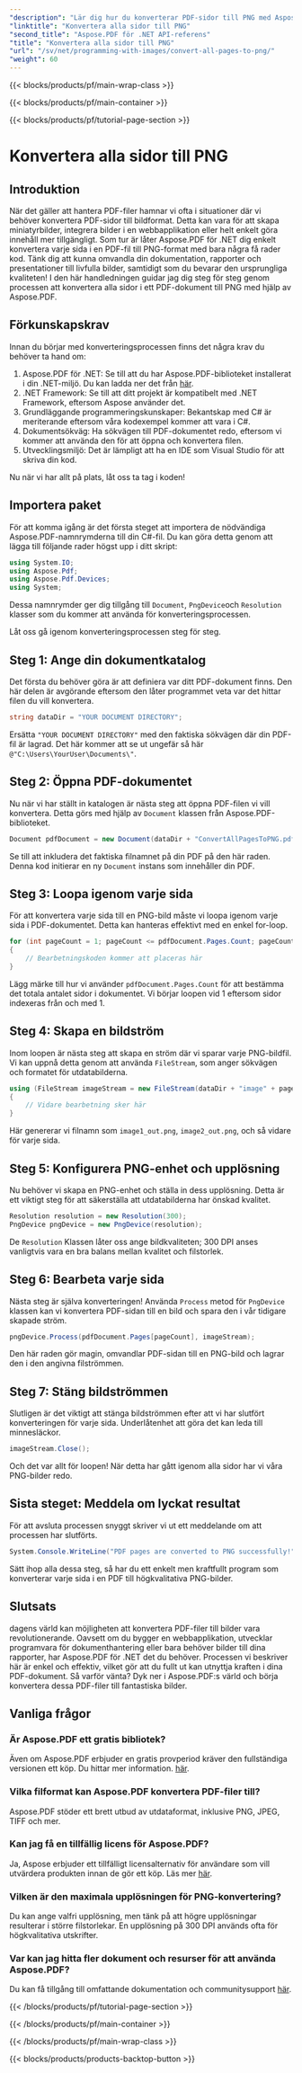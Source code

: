 ```yaml
---
"description": "Lär dig hur du konverterar PDF-sidor till PNG med Aspose.PDF för .NET med den här steg-för-steg-guiden. Perfekt för utvecklare och entusiaster."
"linktitle": "Konvertera alla sidor till PNG"
"second_title": "Aspose.PDF för .NET API-referens"
"title": "Konvertera alla sidor till PNG"
"url": "/sv/net/programming-with-images/convert-all-pages-to-png/"
"weight": 60
---
```


{{< blocks/products/pf/main-wrap-class >}}

{{< blocks/products/pf/main-container >}}

{{< blocks/products/pf/tutorial-page-section >}}

# Konvertera alla sidor till PNG

## Introduktion

När det gäller att hantera PDF-filer hamnar vi ofta i situationer där vi behöver konvertera PDF-sidor till bildformat. Detta kan vara för att skapa miniatyrbilder, integrera bilder i en webbapplikation eller helt enkelt göra innehåll mer tillgängligt. Som tur är låter Aspose.PDF för .NET dig enkelt konvertera varje sida i en PDF-fil till PNG-format med bara några få rader kod. Tänk dig att kunna omvandla din dokumentation, rapporter och presentationer till livfulla bilder, samtidigt som du bevarar den ursprungliga kvaliteten! I den här handledningen guidar jag dig steg för steg genom processen att konvertera alla sidor i ett PDF-dokument till PNG med hjälp av Aspose.PDF. 

## Förkunskapskrav

Innan du börjar med konverteringsprocessen finns det några krav du behöver ta hand om:

1. Aspose.PDF för .NET: Se till att du har Aspose.PDF-biblioteket installerat i din .NET-miljö. Du kan ladda ner det från [här](https://releases.aspose.com/pdf/net/).
2. .NET Framework: Se till att ditt projekt är kompatibelt med .NET Framework, eftersom Aspose använder det.
3. Grundläggande programmeringskunskaper: Bekantskap med C# är meriterande eftersom våra kodexempel kommer att vara i C#.
4. Dokumentsökväg: Ha sökvägen till PDF-dokumentet redo, eftersom vi kommer att använda den för att öppna och konvertera filen.
5. Utvecklingsmiljö: Det är lämpligt att ha en IDE som Visual Studio för att skriva din kod. 

Nu när vi har allt på plats, låt oss ta tag i koden!

## Importera paket

För att komma igång är det första steget att importera de nödvändiga Aspose.PDF-namnrymderna till din C#-fil. Du kan göra detta genom att lägga till följande rader högst upp i ditt skript:

```csharp
using System.IO;
using Aspose.Pdf;
using Aspose.Pdf.Devices;
using System;
```

Dessa namnrymder ger dig tillgång till `Document`, `PngDevice`och `Resolution` klasser som du kommer att använda för konverteringsprocessen.

Låt oss gå igenom konverteringsprocessen steg för steg.

## Steg 1: Ange din dokumentkatalog

Det första du behöver göra är att definiera var ditt PDF-dokument finns. Den här delen är avgörande eftersom den låter programmet veta var det hittar filen du vill konvertera.

```csharp
string dataDir = "YOUR DOCUMENT DIRECTORY";
```

Ersätta `"YOUR DOCUMENT DIRECTORY"` med den faktiska sökvägen där din PDF-fil är lagrad. Det här kommer att se ut ungefär så här `@"C:\Users\YourUser\Documents\"`.

## Steg 2: Öppna PDF-dokumentet

Nu när vi har ställt in katalogen är nästa steg att öppna PDF-filen vi vill konvertera. Detta görs med hjälp av `Document` klassen från Aspose.PDF-biblioteket.

```csharp
Document pdfDocument = new Document(dataDir + "ConvertAllPagesToPNG.pdf");
```

Se till att inkludera det faktiska filnamnet på din PDF på den här raden. Denna kod initierar en ny `Document` instans som innehåller din PDF.

## Steg 3: Loopa igenom varje sida

För att konvertera varje sida till en PNG-bild måste vi loopa igenom varje sida i PDF-dokumentet. Detta kan hanteras effektivt med en enkel for-loop.

```csharp
for (int pageCount = 1; pageCount <= pdfDocument.Pages.Count; pageCount++)
{
    // Bearbetningskoden kommer att placeras här
}
```

Lägg märke till hur vi använder `pdfDocument.Pages.Count` för att bestämma det totala antalet sidor i dokumentet. Vi börjar loopen vid 1 eftersom sidor indexeras från och med 1.

## Steg 4: Skapa en bildström

Inom loopen är nästa steg att skapa en ström där vi sparar varje PNG-bildfil. Vi kan uppnå detta genom att använda `FileStream`, som anger sökvägen och formatet för utdatabilderna.

```csharp
using (FileStream imageStream = new FileStream(dataDir + "image" + pageCount + "_out.png", FileMode.Create))
{
    // Vidare bearbetning sker här
}
```

Här genererar vi filnamn som `image1_out.png`, `image2_out.png`, och så vidare för varje sida.

## Steg 5: Konfigurera PNG-enhet och upplösning

Nu behöver vi skapa en PNG-enhet och ställa in dess upplösning. Detta är ett viktigt steg för att säkerställa att utdatabilderna har önskad kvalitet.

```csharp
Resolution resolution = new Resolution(300);
PngDevice pngDevice = new PngDevice(resolution);
```

De `Resolution` Klassen låter oss ange bildkvaliteten; 300 DPI anses vanligtvis vara en bra balans mellan kvalitet och filstorlek.

## Steg 6: Bearbeta varje sida

Nästa steg är själva konverteringen! Använda `Process` metod för `PngDevice` klassen kan vi konvertera PDF-sidan till en bild och spara den i vår tidigare skapade ström.

```csharp
pngDevice.Process(pdfDocument.Pages[pageCount], imageStream);
```

Den här raden gör magin, omvandlar PDF-sidan till en PNG-bild och lagrar den i den angivna filströmmen.

## Steg 7: Stäng bildströmmen

Slutligen är det viktigt att stänga bildströmmen efter att vi har slutfört konverteringen för varje sida. Underlåtenhet att göra det kan leda till minnesläckor.

```csharp
imageStream.Close();
```

Och det var allt för loopen! När detta har gått igenom alla sidor har vi våra PNG-bilder redo.

## Sista steget: Meddela om lyckat resultat

För att avsluta processen snyggt skriver vi ut ett meddelande om att processen har slutförts.

```csharp
System.Console.WriteLine("PDF pages are converted to PNG successfully!");
```

Sätt ihop alla dessa steg, så har du ett enkelt men kraftfullt program som konverterar varje sida i en PDF till högkvalitativa PNG-bilder.

## Slutsats

dagens värld kan möjligheten att konvertera PDF-filer till bilder vara revolutionerande. Oavsett om du bygger en webbapplikation, utvecklar programvara för dokumenthantering eller bara behöver bilder till dina rapporter, har Aspose.PDF för .NET det du behöver. Processen vi beskriver här är enkel och effektiv, vilket gör att du fullt ut kan utnyttja kraften i dina PDF-dokument. Så varför vänta? Dyk ner i Aspose.PDF:s värld och börja konvertera dessa PDF-filer till fantastiska bilder.

## Vanliga frågor

### Är Aspose.PDF ett gratis bibliotek?
Även om Aspose.PDF erbjuder en gratis provperiod kräver den fullständiga versionen ett köp. Du hittar mer information. [här](https://purchase.aspose.com/buy).

### Vilka filformat kan Aspose.PDF konvertera PDF-filer till?
Aspose.PDF stöder ett brett utbud av utdataformat, inklusive PNG, JPEG, TIFF och mer.

### Kan jag få en tillfällig licens för Aspose.PDF?
Ja, Aspose erbjuder ett tillfälligt licensalternativ för användare som vill utvärdera produkten innan de gör ett köp. Läs mer [här](https://purchase.aspose.com/temporary-license/).

### Vilken är den maximala upplösningen för PNG-konvertering?
Du kan ange valfri upplösning, men tänk på att högre upplösningar resulterar i större filstorlekar. En upplösning på 300 DPI används ofta för högkvalitativa utskrifter.

### Var kan jag hitta fler dokument och resurser för att använda Aspose.PDF?
Du kan få tillgång till omfattande dokumentation och communitysupport [här](https://reference.aspose.com/pdf/net/).

{{< /blocks/products/pf/tutorial-page-section >}}

{{< /blocks/products/pf/main-container >}}

{{< /blocks/products/pf/main-wrap-class >}}

{{< blocks/products/products-backtop-button >}}